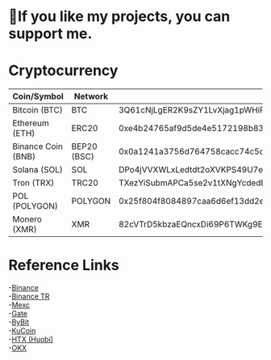 #  💜If you like my projects, you can support me.

# Cryptocurrency

| Coin/Symbol | Network | Adress |
|------|---------|--------|
| Bitcoin (BTC) | BTC | 3Q61cNjLgER2K9sZY1LvXjag1pWHiPX7c7 |
| Ethereum (ETH) | ERC20 | 0xe4b24765af9d5de4e5172198b83043d29070d892 |
| Binance Coin (BNB) | BEP20 (BSC) | 0x0a1241a3756d764758cacc74c5dbe2ca068119d5 |
| Solana (SOL) | SOL | DPo4jVVXWLxLedtdt2oXVKPS49U7ewUY7fSM8zmm8hqK |
| Tron (TRX) | TRC20 | TXezYiSubmAPCa5se2v1tXNgYcdedEM6hz |
| POL (POLYGON) | POLYGON | 0x25f804f8084897caa6d6ef13dd2efe9c3e537540 |
| Monero (XMR) | XMR | 82cVTrD5kbzaEQncxDi69P6TWKg9Ehn6rPyCiEnv8Fs8AYvHke6UVZcSHWwPWGFZKKQDEXD1FFUiCDFX4w2vArVtMkY2btS |

# Reference Links
-[Binance](https://www.binance.info/tr/activity/referral-entry/CPA?ref=CPA_00TTMS1HY3)  
-[Binance TR](https://www.trbinance.com/account/signup?ref=DZ2A393W)  
-[Mexc](https://m.mexc.com/auth/signup?inviteCode=1EGYe)  
-[Gate](https://www.gate.io/signup/4116456)  
-[ByBit](https://www.bybit.com/en-US/invite?ref=D9OGQK)  
-[KuCoin](https://www.kucoin.com/r/rf/27a3Nht)  
-[HTX (Huobi)](https://www.huobi.com/tr-tr/v/register/double-invite/?inviter_id=11343840&invite_code=i7fw5223)  
-[OKX](https://okx.com/join/93694164)  
